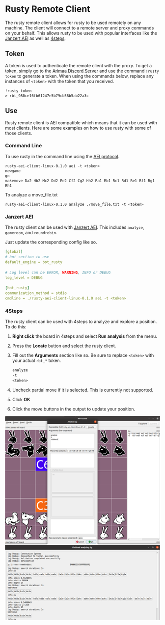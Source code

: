 # Rusty Remote Client

The rusty remote client allows for rusty to be used remotely on any machine. The client will connect to a remote server and proxy commands on your behalf. This allows rusty to be used with popular interfaces like the [Janzert AEI] as well as [4steps].

## Token

A token is used to authenticate the remote client with the proxy. To get a token, simply go to the [Arimaa Discord Server][Discord] and use the command `!rusty token` to generate a token. When using the commands below, replace any instances of `<token>` with the token that you received.

```shell
!rusty token
> rbt_980ce16fb61247e5b79cb58b5ab22a3c
```

## Use

Rusty remote client is AEI compatible which means that it can be used with most clients. Here are some examples on how to use rusty with some of those clients.

### Command Line

To use rusty in the command line using the [AEI protocol].

```shell
rusty-aei-client-linux-0.1.0 aei -t <token>
newgame
go
makemove Da2 Hb2 Mc2 Dd2 Ee2 Cf2 Cg2 Hh2 Ra1 Rb1 Rc1 Rd1 Re1 Rf1 Rg1 Rh1
```

To analyze a move_file.txt

```shell
rusty-aei-client-linux-0.1.0 analyze ./move_file.txt -t <token>
```

### Janzert AEI

The rusty client can be used with [Janzert AEI]. This includes `analyze`, `gameroom`, and `roundrobin`.

Just update the corresponding config like so.

```yml
[global]
# bot section to use
default_engine = bot_rusty

# Log level can be ERROR, WARNING, INFO or DEBUG
log_level = DEBUG

[bot_rusty]
communication_method = stdio
cmdline = ./rusty-aei-client-linux-0.1.0 aei -t <token>
```

### 4Steps

The rusty client can be used with 4steps to analyze and explore a position. To do this:

1. **Right click** the board in 4steps and select **Run analysis** from the menu.
2. Press the **Locate** button and select the rusty client.
3. Fill out the **Arguments** section like so. Be sure to replace `<token>` with your actual `rbt_*` token.

    ```txt
    analyze
    -t
    <token>
    ```

4. Uncheck partial move if it is selected. This is currently not supported.
5. Click **OK**
6. Click the move buttons in the output to update your position.

![4Steps](4steps.png)
![4Steps Analyze](4steps-analyze.png)

[Janzert AEI]: <https://github.com/Janzert/AEI> "Janzert AEI"
[AEI Protocol]: <https://github.com/Janzert/AEI/blob/master/aei-protocol.txt> "AEI Protocol"
[4steps]: <https://github.com/TFiFiE/4steps> "4steps"
[discord]: <https://discord.com/invite/YCH3FSp> "Discord"
